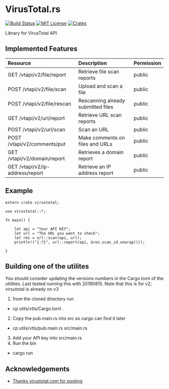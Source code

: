 # VirusTotal.rs

[![Build Status](https://travis-ci.org/owlinux1000/virustotal.rs.svg?branch=master)](https://travis-ci.org/owlinux1000/virustotal.rs)
[![MIT License](http://img.shields.io/badge/license-MIT-blue.svg?style=flat)](LICENSE.txt)
[![Crates](https://img.shields.io/crates/v/virustotal.svg)](https://crates.io/crates/virustotal)

Library for VirusTotal API

## Implemented Features

| Resource                        | Description                        | Permission |
|:--------------------------------|:-----------------------------------|:-----------|
| GET /vtapi/v2/file/report       | Retrieve file scan reports         | public     |
| POST /vtapi/v2/file/scan        | Upload and scan a file             | public     |
| POST /vtapi/v2/file/rescan      | Rescanning already submitted files | public     |
| GET /vtapi/v2/url/report        | Retrieve URL scan reports          | public     |
| POST /vtapi/v2/url/scan         | Scan an URL                        | public     |
| POST /vtapi/v2/comments/put     | Make comments on files and URLs    | public     |
| GET /vtapi/v2/domain/report     | Retrieves a domain report          | public     |
| GET /vtapi/v2/ip-address/report | Retrieve an IP address report      | public     |

## Example

```
extern crate virustotal;

use virustotal::*;

fn main() {

    let api = "Your API KEY";
    let url = "The URL you want to check";
    let res = url::scan(api, url);
    println!("{:?}", url::report(api, &res.scan_id.unwrap()));
    
}
```

## Building one of the utilites
You should consider updating the versions numbers in the Cargo.toml of the utilities.
Last tested running this with 20190815. Note that this is for v2; virsutotal is already on v3

1. from the cloned directory run
  - cp utils/vtls/Cargo.toml .
2. Copy the pub.main.rs into src so cargo can find it later
  - cp utils/vtls/pub.main.rs src/main.rs
3. Add your API key into src/main.rs
4. Run the bin
  - cargo run

## Acknowledgements

* [Thanks virustotal.com for posting](https://support.virustotal.com/hc/en-us/articles/115002146469-API-Scripts)

